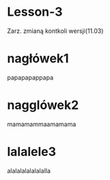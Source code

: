 # Lesson-3
Zarz. zmianą kontkoli wersji(11.03)

# nagłówek1
papapapappapa
# nagglówek2
mamamammaamamama

# lalalele3
alalalalalalalalla